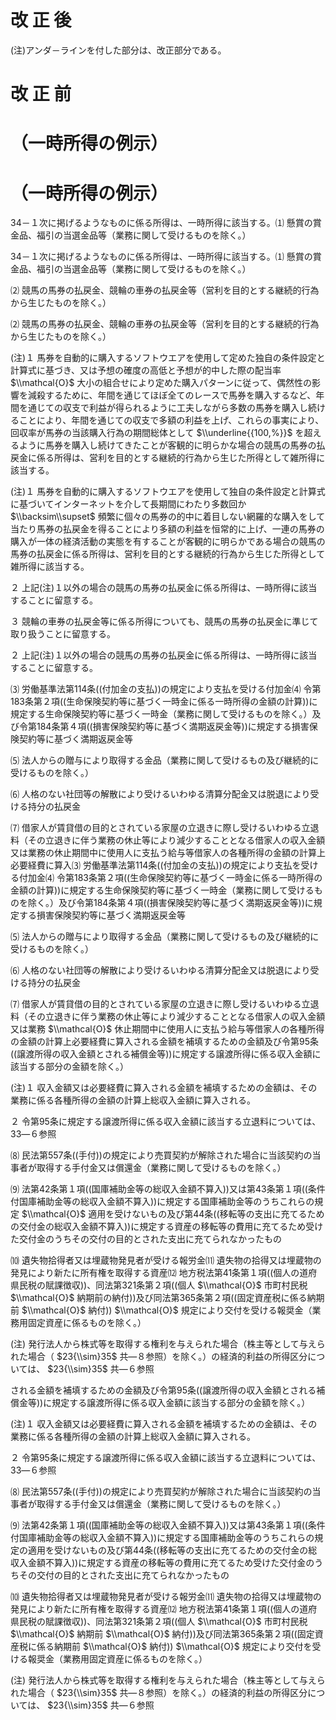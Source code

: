 # 改 正 後

(注)アンダ－ラインを付した部分は、改正部分である。

# 改 正 前

# （一時所得の例示）

# （一時所得の例示）

34－１次に掲げるようなものに係る所得は、一時所得に該当する。⑴ 懸賞の賞金品、福引の当選金品等（業務に関して受けるものを除く。）

34－１次に掲げるようなものに係る所得は、一時所得に該当する。⑴ 懸賞の賞金品、福引の当選金品等（業務に関して受けるものを除く。）

⑵ 競馬の馬券の払戻金、競輪の車券の払戻金等（営利を目的とする継続的行為から生じたものを除く。）

⑵ 競馬の馬券の払戻金、競輪の車券の払戻金等（営利を目的とする継続的行為から生じたものを除く。）

(注)１ 馬券を自動的に購入するソフトウエアを使用して定めた独自の条件設定と計算式に基づき、又は予想の確度の高低と予想が的中した際の配当率 $\\mathcal{O}$ 大小の組合せにより定めた購入パターンに従って、偶然性の影響を減殺するために、年間を通じてほぼ全てのレースで馬券を購入するなど、年間を通じての収支で利益が得られるように工夫しながら多数の馬券を購入し続けることにより、年間を通じての収支で多額の利益を上げ、これらの事実により、回収率が馬券の当該購入行為の期間総体として $\\underline{{100,%}}$ を超えるように馬券を購入し続けてきたことが客観的に明らかな場合の競馬の馬券の払戻金に係る所得は、営利を目的とする継続的行為から生じた所得として雑所得に該当する。

(注)１ 馬券を自動的に購入するソフトウエアを使用して独自の条件設定と計算式に基づいてインターネットを介して長期間にわたり多数回か $\\backsim\\supset$ 頻繁に個々の馬券の的中に着目しない網羅的な購入をして当たり馬券の払戻金を得ることにより多額の利益を恒常的に上げ、一連の馬券の購入が一体の経済活動の実態を有することが客観的に明らかである場合の競馬の馬券の払戻金に係る所得は、営利を目的とする継続的行為から生じた所得として雑所得に該当する。

２ 上記(注)１以外の場合の競馬の馬券の払戻金に係る所得は、一時所得に該当することに留意する。

３ 競輪の車券の払戻金等に係る所得についても、競馬の馬券の払戻金に準じて取り扱うことに留意する。

２ 上記(注)１以外の場合の競馬の馬券の払戻金に係る所得は、一時所得に該当することに留意する。

⑶ 労働基準法第114条((付加金の支払))の規定により支払を受ける付加金⑷ 令第183条第２項((生命保険契約等に基づく一時金に係る一時所得の金額の計算))に規定する生命保険契約等に基づく一時金（業務に関して受けるものを除く。）及び令第184条第４項((損害保険契約等に基づく満期返戻金等))に規定する損害保険契約等に基づく満期返戻金等

⑸ 法人からの贈与により取得する金品（業務に関して受けるもの及び継続的に受けるものを除く。）

⑹ 人格のない社団等の解散により受けるいわゆる清算分配金又は脱退により受ける持分の払戻金

⑺ 借家人が賃貸借の目的とされている家屋の立退きに際し受けるいわゆる立退料（その立退きに伴う業務の休止等により減少することとなる借家人の収入金額又は業務の休止期間中に使用人に支払う給与等借家人の各種所得の金額の計算上必要経費に算入⑶ 労働基準法第114条((付加金の支払))の規定により支払を受ける付加金⑷ 令第183条第２項((生命保険契約等に基づく一時金に係る一時所得の金額の計算))に規定する生命保険契約等に基づく一時金（業務に関して受けるものを除く。）及び令第184条第４項((損害保険契約等に基づく満期返戻金等))に規定する損害保険契約等に基づく満期返戻金等

⑸ 法人からの贈与により取得する金品（業務に関して受けるもの及び継続的に受けるものを除く。）

⑹ 人格のない社団等の解散により受けるいわゆる清算分配金又は脱退により受ける持分の払戻金

⑺ 借家人が賃貸借の目的とされている家屋の立退きに際し受けるいわゆる立退料（その立退きに伴う業務の休止等により減少することとなる借家人の収入金額又は業務 $\\mathcal{O}$ 休止期間中に使用人に支払う給与等借家人の各種所得の金額の計算上必要経費に算入される金額を補填するための金額及び令第95条((譲渡所得の収入金額とされる補償金等))に規定する譲渡所得に係る収入金額に該当する部分の金額を除く。）

(注)１ 収入金額又は必要経費に算入される金額を補填するための金額は、その業務に係る各種所得の金額の計算上総収入金額に算入される。

２ 令第95条に規定する譲渡所得に係る収入金額に該当する立退料については、33―６参照

⑻ 民法第557条((手付))の規定により売買契約が解除された場合に当該契約の当事者が取得する手付金又は償還金（業務に関して受けるものを除く。）

⑼ 法第42条第１項((国庫補助金等の総収入金額不算入))又は第43条第１項((条件付国庫補助金等の総収入金額不算入))に規定する国庫補助金等のうちこれらの規定 $\\mathcal{O}$ 適用を受けないもの及び第44条((移転等の支出に充てるための交付金の総収入金額不算入))に規定する資産の移転等の費用に充てるため受けた交付金のうちその交付の目的とされた支出に充てられなかったもの

⑽ 遺失物拾得者又は埋蔵物発見者が受ける報労金⑾ 遺失物の拾得又は埋蔵物の発見により新たに所有権を取得する資産⑿ 地方税法第41条第１項((個人の道府県民税の賦課徴収))、同法第321条第２項((個人 $\\mathcal{O}$ 市町村民税 $\\mathcal{O}$ 納期前の納付))及び同法第365条第２項((固定資産税に係る納期前 $\\mathcal{O}$ 納付)) $\\mathcal{O}$ 規定により交付を受ける報奨金（業務用固定資産に係るものを除く。）

(注) 発行法人から株式等を取得する権利を与えられた場合（株主等として与えられた場合（ $23{\\sim}35$ 共―８参照）を除く。）の経済的利益の所得区分については、 $23{\\sim}35$ 共―６参照

される金額を補填するための金額及び令第95条((譲渡所得の収入金額とされる補償金等))に規定する譲渡所得に係る収入金額に該当する部分の金額を除く。）

(注)１ 収入金額又は必要経費に算入される金額を補填するための金額は、その業務に係る各種所得の金額の計算上総収入金額に算入される。

２ 令第95条に規定する譲渡所得に係る収入金額に該当する立退料については、33―６参照

⑻ 民法第557条((手付))の規定により売買契約が解除された場合に当該契約の当事者が取得する手付金又は償還金（業務に関して受けるものを除く。）

⑼ 法第42条第１項((国庫補助金等の総収入金額不算入))又は第43条第１項((条件付国庫補助金等の総収入金額不算入))に規定する国庫補助金等のうちこれらの規定の適用を受けないもの及び第44条((移転等の支出に充てるための交付金の総収入金額不算入))に規定する資産の移転等の費用に充てるため受けた交付金のうちその交付の目的とされた支出に充てられなかったもの

⑽ 遺失物拾得者又は埋蔵物発見者が受ける報労金⑾ 遺失物の拾得又は埋蔵物の発見により新たに所有権を取得する資産⑿ 地方税法第41条第１項((個人の道府県民税の賦課徴収))、同法第321条第２項((個人 $\\mathcal{O}$ 市町村民税 $\\mathcal{O}$ 納期前 $\\mathcal{O}$ 納付))及び同法第365条第２項((固定資産税に係る納期前 $\\mathcal{O}$ 納付)) $\\mathcal{O}$ 規定により交付を受ける報奨金（業務用固定資産に係るものを除く。）

(注) 発行法人から株式等を取得する権利を与えられた場合（株主等として与えられた場合（ $23{\\sim}35$ 共―８参照）を除く。）の経済的利益の所得区分については、 $23{\\sim}35$ 共―６参照